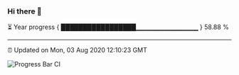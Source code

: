 ### Hi there 👋

⏳ Year progress { █████████████████▁▁▁▁▁▁▁▁▁▁▁▁▁ } 58.88 %

---

⏰ Updated on Mon, 03 Aug 2020 12:10:23 GMT

![Progress Bar CI](https://github.com/liununu/liununu/workflows/Progress%20Bar%20CI/badge.svg)
